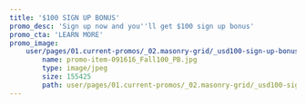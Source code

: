 ```yaml
---
title: '$100 SIGN UP BONUS'
promo_desc: 'Sign up now and you''ll get $100 sign up bonus'
promo_cta: 'LEARN MORE'
promo_image:
    user/pages/01.current-promos/_02.masonry-grid/_usd100-sign-up-bonus/promo-item-091616_Fall100_PB.jpg:
        name: promo-item-091616_Fall100_PB.jpg
        type: image/jpeg
        size: 155425
        path: user/pages/01.current-promos/_02.masonry-grid/_usd100-sign-up-bonus/promo-item-091616_Fall100_PB.jpg
---
```


			
			